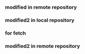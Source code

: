 ###

### modified in remote repository


### modified2 in local repository

### for fetch

### modified2 in remote repository
